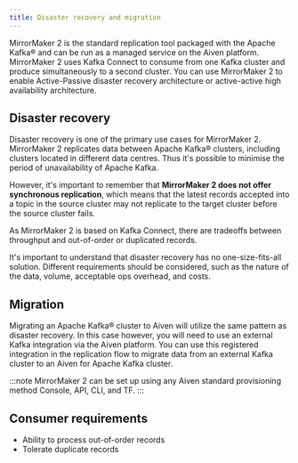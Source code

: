 ```yaml
---
title: Disaster recovery and migration
---
```


MirrorMaker 2 is the standard replication tool packaged with the Apache
Kafka® and can be run as a managed service on the Aiven platform.
MirrorMaker 2 uses Kafka Connect to consume from one Kafka cluster and
produce simultaneously to a second cluster. You can use MirrorMaker 2 to
enable Active-Passive disaster recovery architecture or active-active
high availability architecture.

## Disaster recovery

Disaster recovery is one of the primary use cases for MirrorMaker 2.
MirrorMaker 2 replicates data between Apache Kafka® clusters, including
clusters located in different data centres. Thus it\'s possible to
minimise the period of unavailability of Apache Kafka.

However, it\'s important to remember that **MirrorMaker 2 does not offer
synchronous replication**, which means that the latest records accepted
into a topic in the source cluster may not replicate to the target
cluster before the source cluster fails.

As MirrorMaker 2 is based on Kafka Connect, there are tradeoffs between
throughput and out-of-order or duplicated records.

It\'s important to understand that disaster recovery has no
one-size-fits-all solution. Different requirements should be considered,
such as the nature of the data, volume, acceptable ops overhead, and
costs.

## Migration

Migrating an Apache Kafka® cluster to Aiven will utilize the same
pattern as disaster recovery. In this case however, you will need to use
an external Kafka integration via the Aiven platform. You can use this
registered integration in the replication flow to migrate data from an
external Kafka cluster to an Aiven for Apache Kafka cluster.

:::note
MirrorMaker 2 can be set up using any Aiven standard provisioning method
Console, API, CLI, and TF.
:::

## Consumer requirements

-   Ability to process out-of-order records
-   Tolerate duplicate records
